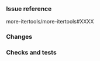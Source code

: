 ### Issue reference
<!-- If you're adding a new feature, please make an issue first -->
<!-- If you're fixing a trivial bug (e.g. a typo) you need not make an issue first -->
<!-- If you're fixing a non-trivial bug, please go ahead and make an issue first -->
<!-- Not all proposals for new functionality will be accepted, so please save yourself some work by checking first with an issue -->
more-itertools/more-itertools#XXXX

### Changes
<!-- Describe what your PR adds, fixes, or changes here -->

### Checks and tests
<!-- Please run `make format`, `make check`, and `make test` to help make sure your branch meets the standards enforced by GitHub Actions -->

